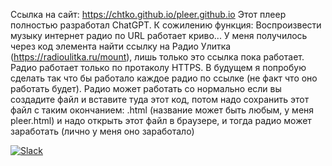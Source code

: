Ссылка на сайт: https://chtko.github.io/pleer.github.io
Этот плеер полностью разработал ChatGPT. 
К сожилению функция: Воспроизвести музыку интернет радио по URL работает криво...
У меня получилось через код элемента найти ссылку на Радио Улитка (https://radioulitka.ru/mount), лишь только это ссылка пока работает. Радио работает только по протаколу HTTPS.
В будущем я попробую сделать так что бы работало каждое радио по ссылке (не факт что оно работать будет).
Радио может работать со нормально если вы создадите файл и вставите туда этот код, потом надо сохранить этот файл с таким окончанием: .html (название может быть любым, у меня pleer.html) и надо открыть этот файл в браузере, и тогда радио может заработать (лично у меня оно заработало)
<p align="Абоба">
  <a href="https://embedchain.ai/slack">
    <img src="https://img.shields.io/badge/slack-embedchain-brightgreen.svg?logo=slack" alt="Slack">
  </a>
